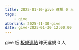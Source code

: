 ```yaml
---
title: 2025-01-30-give 違規 0 人
tags:
    - give
abbrlink: 2025-01-30-give
date: give-2025-01-30 12:00:00
---
```

give 板 [板規連結](https://www.ptt.cc/bbs/give/M.1612495900.A.C32.html)
昨天違規 0 人
